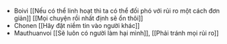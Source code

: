 - Boivi [[Nếu có thể linh hoạt thì ta có thể đối phó với rủi ro một cách đơn giản]] [[Mọi chuyện rồi nhất định sẽ ổn thôi]]
- Chonen [[Hãy đặt niềm tin vào người khác]]
- Mauthuanvoi [[Sẽ luôn có người làm hại mình]], [[Phải tránh mọi rủi ro]]